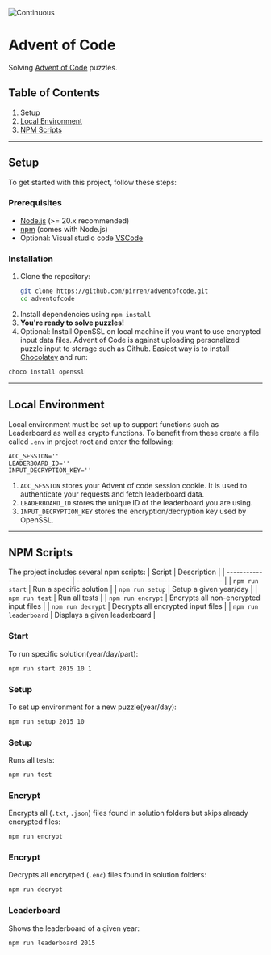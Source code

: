 ![Continuous](https://github.com/pirren/adventofcode/actions/workflows/continuous.yml/badge.svg)

# Advent of Code
Solving [Advent of Code](http://adventofcode.com) puzzles.

## Table of Contents
1. [Setup](#setup)
2. [Local Environment](#local-environment)
3. [NPM Scripts](#npm-scripts)

---

## Setup
To get started with this project, follow these steps:

### Prerequisites
- [Node.js](https://nodejs.org/) (>= 20.x recommended)
- [npm](https://www.npmjs.com/) (comes with Node.js)
- Optional: Visual studio code [VSCode](https://code.visualstudio.com/)

### Installation
1. Clone the repository:
   ```bash
   git clone https://github.com/pirren/adventofcode.git
   cd adventofcode
   ```
2. Install dependencies using `npm install`
3. **You're ready to solve puzzles!**
4. Optional: Install OpenSSL on local machine if you want to use encrypted input data files. Advent of Code is against uploading personalized puzzle input to storage such as Github.
   Easiest way is to install [Chocolatey](https://chocolatey.org/install) and run:
  ```ps
  choco install openssl 
   ```

--- 

## Local Environment
Local environment must be set up to support functions such as Leaderboard as well as crypto functions. 
To benefit from these create a file called `.env` in project root and enter the following:
```
AOC_SESSION=''
LEADERBOARD_ID=''
INPUT_DECRYPTION_KEY=''
```
1. `AOC_SESSION` stores your Advent of code session cookie. It is used to authenticate your requests and fetch leaderboard data.
2. `LEADERBOARD_ID` stores the unique ID of the leaderboard you are using.
3. `INPUT_DECRYPTION_KEY` stores the encryption/decryption key used by OpenSSL.

---

## NPM Scripts
The project includes several npm scripts:
| Script                         | Description                                   |
| ------------------------------ | --------------------------------------------- |
| `npm run start`                | Run a specific solution                       |
| `npm run setup`                | Setup a given year/day                        |
| `npm run test`                 | Run all tests                                 |
| `npm run encrypt`              | Encrypts all non-encrypted input files        |
| `npm run decrypt`              | Decrypts all encrypted input files            |
| `npm run leaderboard`          | Displays a given leaderboard                  |

### Start
To run specific solution(year/day/part): 
```bash
npm run start 2015 10 1
```

### Setup
To set up environment for a new puzzle(year/day):
```bash
npm run setup 2015 10
```

### Setup
Runs all tests:
```bash
npm run test
```

### Encrypt
Encrypts all (`.txt`, `.json`) files found in solution folders but skips already encrypted files:
```bash
npm run encrypt
```

### Encrypt
Decrypts all encrytped (`.enc`) files found in solution folders:
```bash
npm run decrypt
```

### Leaderboard
Shows the leaderboard of a given year:
```bash
npm run leaderboard 2015
```
